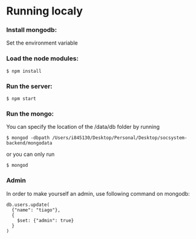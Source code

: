 # **Running localy** #

### Install mongodb: ###
Set the environment variable

### Load the node modules: ###

```
$ npm install
```

### Run the server: ###
```
$ npm start
```

### Run the mongo: ###
You can specify the location of the /data/db folder by running
```
$ mongod -dbpath /Users/i845130/Desktop/Personal/Desktop/socsystem-backend/mongodata
```
or you can only run
```
$ mongod
```

### Admin
In order to make yourself an admin, use following command on mongodb:
```
db.users.update(
  {"name": "tiago"},
  {
    $set: {"admin": true}
  }
)
```